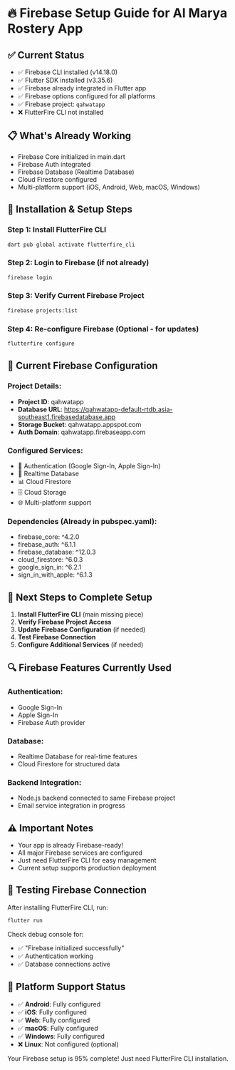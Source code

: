 # 🔥 Firebase Setup Guide for Al Marya Rostery App

## ✅ Current Status
- ✅ Firebase CLI installed (v14.18.0)
- ✅ Flutter SDK installed (v3.35.6)
- ✅ Firebase already integrated in Flutter app
- ✅ Firebase options configured for all platforms
- ✅ Firebase project: `qahwatapp`
- ❌ FlutterFire CLI not installed

## 📋 What's Already Working
- Firebase Core initialized in main.dart
- Firebase Auth integrated
- Firebase Database (Realtime Database)
- Cloud Firestore configured
- Multi-platform support (iOS, Android, Web, macOS, Windows)

## 🚀 Installation & Setup Steps

### Step 1: Install FlutterFire CLI
```bash
dart pub global activate flutterfire_cli
```

### Step 2: Login to Firebase (if not already)
```bash
firebase login
```

### Step 3: Verify Current Firebase Project
```bash
firebase projects:list
```

### Step 4: Re-configure Firebase (Optional - for updates)
```bash
flutterfire configure
```

## 🔧 Current Firebase Configuration

### Project Details:
- **Project ID**: qahwatapp
- **Database URL**: https://qahwatapp-default-rtdb.asia-southeast1.firebasedatabase.app
- **Storage Bucket**: qahwatapp.appspot.com
- **Auth Domain**: qahwatapp.firebaseapp.com

### Configured Services:
- 🔐 Authentication (Google Sign-In, Apple Sign-In)
- 💾 Realtime Database
- 📊 Cloud Firestore
- 🗄️ Cloud Storage
- 🌐 Multi-platform support

### Dependencies (Already in pubspec.yaml):
- firebase_core: ^4.2.0
- firebase_auth: ^6.1.1
- firebase_database: ^12.0.3
- cloud_firestore: ^6.0.3
- google_sign_in: ^6.2.1
- sign_in_with_apple: ^6.1.3

## 🎯 Next Steps to Complete Setup

1. **Install FlutterFire CLI** (main missing piece)
2. **Verify Firebase Project Access**
3. **Update Firebase Configuration** (if needed)
4. **Test Firebase Connection**
5. **Configure Additional Services** (if needed)

## 🔍 Firebase Features Currently Used

### Authentication:
- Google Sign-In
- Apple Sign-In
- Firebase Auth provider

### Database:
- Realtime Database for real-time features
- Cloud Firestore for structured data

### Backend Integration:
- Node.js backend connected to same Firebase project
- Email service integration in progress

## ⚠️ Important Notes

- Your app is already Firebase-ready!
- All major Firebase services are configured
- Just need FlutterFire CLI for easy management
- Current setup supports production deployment

## 🧪 Testing Firebase Connection

After installing FlutterFire CLI, run:
```bash
flutter run
```

Check debug console for:
- ✅ "Firebase initialized successfully" 
- ✅ Authentication working
- ✅ Database connections active

## 📱 Platform Support Status

- ✅ **Android**: Fully configured
- ✅ **iOS**: Fully configured  
- ✅ **Web**: Fully configured
- ✅ **macOS**: Fully configured
- ✅ **Windows**: Fully configured
- ❌ **Linux**: Not configured (optional)

Your Firebase setup is 95% complete! Just need FlutterFire CLI installation.
